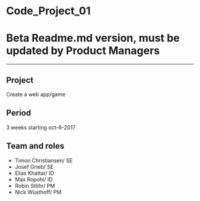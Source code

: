 # Code_Project_01
 
 # Beta Readme.md version, must be updated by Product Managers
 -----
 
 ## Project
 Create a web app/game 
 
 ## Period
 3 weeks starting oct-6-2017
 
 ## Team and roles
 * Timon Christiansen/ SE
 * Josef Grieb/ SE
 * Elias Khattar/ ID
 * Max Ropohl/ ID
 * Robin Stöhr/ PM
 * Nick Wüsthoff/ PM
 
